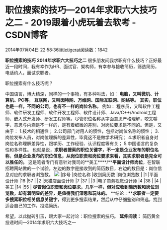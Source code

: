 
# 职位搜索的技巧—2014年求职六大技巧之二 - 2019跟着小虎玩着去软考 - CSDN博客

2014年07月04日 22:58:36[littletigerat](https://me.csdn.net/littletigerat)阅读数：1842


**职位搜索的技巧**
**2014年求职六大技巧之二**
很多朋友问我求职有什么技巧？正好最近一段时间，我有幸作为HR、面试官、架构师，有幸参与接收简历，筛选简历，电话约人，面试求职者。

职位搜索有什么技巧呢？

中国语言，博大精深，同样的一个事物，有多种叫法，如：
**电脑，又叫微机、计算机、PC等**。
**互联网，又叫因特网、万维网、国际互联网、网络等。**
**其实，职位也是一样，不同的公司，也有不一样的岗位名称。**
例如：
程序员，又叫软件工程师、软件研发工程师、软件开发工程师、软件设计师、Java/C++/Android工程师、嵌入式开发师、研发工程师等。尽管职位名称从字面意思严格理解，咬文嚼字，意思与内涵是不一样的，是有着细微的差别，对岗位要求是不同的。但是，又由于：
1.技术的相通性；
2.公司部门对用人的惯性，包括对岗位名称的惯性；
3.岗位发布人员，对岗位理解的差异性，毕竟这不是做学术研究；
4.求职者自身对岗位名称理解差异性，跟学历、工作经验、认识程度等有关；
5.中国语言的复杂性和多样性。
也就是说，**求职者搜索的职位关键字，不一定是企业发布的职位名称**，**但是企业发布的职位信息，从岗位职责和岗位要求来看，其实求职者是完全可以胜任的。**
这是笔者专门有意针对我司的**美工****/****平面设计师岗位**，在智联招聘网站做的一个试验。左边的数字是接收到的简历数目，右边的数目是：岗位信息对应的求职者浏览数。
![](https://img-blog.csdn.net/20140704225609125?watermark/2/text/aHR0cDovL2Jsb2cuY3Nkbi5uZXQvbGl0dGxldGlnZXJhdA==/font/5a6L5L2T/fontsize/400/fill/I0JBQkFCMA==/dissolve/70/gravity/Center)
|序号
|岗位名称
|收到简历数
|岗位浏览数
|
|1
|平面设计师
|18
|57
|
|2
|天猫店面设计师
|7
|37
|
|3
|电子商务视觉设计师
|4
|38
|
|4
|美工
|14
|55
|
**尽管岗位职责和岗位要求，几乎一样，但对应收到简历数和岗位浏览数，却有着明显的差异，是值得我们深思和玩味的。**
**结论：****求职者一定要多搜索职位相关信息关键字**，得到更多搜索结果，然后从中仔细鉴别和筛选，找到适合自己的工作，投递简历。

希望，以此抛砖引玉，跟大家一起讨论：职位搜索的技巧。
**延伸阅读：**
简历黄金投递时间—2014年求职六大技巧之一


